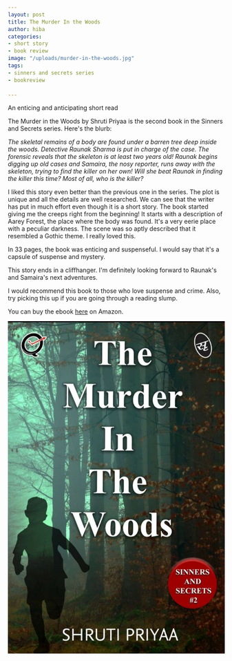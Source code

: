 ```yaml
---
layout: post
title: The Murder In the Woods
author: hiba
categories:
- short story
- book review
image: "/uploads/murder-in-the-woods.jpg"
tags:
- sinners and secrets series
- bookreview

---
```

An enticing and anticipating short read

The Murder in the Woods by Shruti Priyaa is the second book in the Sinners and Secrets series. Here's the blurb:

_The skeletal remains of a body are found under a barren tree deep inside the woods. Detective Raunak Sharma is put in charge of the case. The forensic reveals that the skeleton is at least two years old! Raunak begins digging up old cases and Samaira, the nosy reporter, runs away with the skeleton, trying to find the killer on her own! Will she beat Raunak in finding the killer this time? Most of all, who is the killer?_

I liked this story even better than the previous one in the series. The plot is unique and all the details are well researched. We can see that the writer has put in much effort even though it is a short story. The book started giving me the creeps right from the beginning! It starts with a description of Aarey Forest, the place where the body was found. It's a very eerie place with a peculiar darkness. The scene was so aptly described that it resembled a Gothic theme. I really loved this.

In 33 pages, the book was enticing and suspenseful. I would say that it's a capsule of suspense and mystery. 

This story ends in a cliffhanger. I'm definitely looking forward to Raunak's and Samaira's next adventures.

I would recommend this book to those who love suspense and crime. Also, try picking this up if you are going through a reading slump.

You can buy the ebook [here](https://www.amazon.in/Murder-Woods-Shruti-Priyaa-ebook/dp/B08FDH3DV5/ref=sr_1_2?dchild=1&keywords=the+murder+in+the+woods&qid=1602814554&sr=8-2 "The Murder in the Woods") on Amazon.

![](/uploads/the-murder-in-the-woods.jpg)